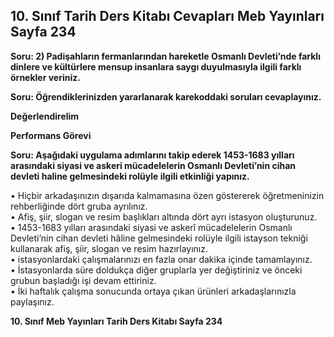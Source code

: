 ## 10. Sınıf Tarih Ders Kitabı Cevapları Meb Yayınları Sayfa 234

**Soru: 2) Padişahların fermanlarından hareketle Osmanlı Devleti’nde farklı dinlere ve kültürlere mensup insanlara saygı duyulmasıyla ilgili farklı örnekler veriniz.**

**Soru: Öğrendiklerinizden yararlanarak karekoddaki soruları cevaplayınız.**

**Değerlendirelim**

**Performans Görevi**

**Soru: Aşağıdaki uygulama adımlarını takip ederek 1453-1683 yılları arasındaki siyasi ve askeri mücadelelerin Osmanlı Devleti’nin cihan devleti haline gelmesindeki rolüyle ilgili etkinliği yapınız.**

• Hiçbir arkadaşınızın dışarıda kalmamasına özen göstererek öğretmeninizin rehberliğinde dört gruba ayrılınız.  
 • Afiş, şiir, slogan ve resim başlıkları altında dört ayrı istasyon oluşturunuz.  
 • 1453-1683 yılları arasındaki siyasi ve askerî mücadelelerin Osmanlı Devleti’nin cihan devleti hâline gelmesindeki rolüyle ilgili istayson tekniği kullanarak afiş, şiir, slogan ve resim hazırlayınız.  
 • istasyonlardaki çalışmalarınızı en fazla onar dakika içinde tamamlayınız.  
 • İstasyonlarda süre doldukça diğer gruplarla yer değiştiriniz ve önceki grubun başladığı işi devam ettiriniz.  
 • İki haftalık çalışma sonucunda ortaya çıkan ürünleri arkadaşlarınızla paylaşınız.

**10. Sınıf Meb Yayınları Tarih Ders Kitabı Sayfa 234**